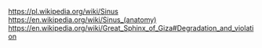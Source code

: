 https://pl.wikipedia.org/wiki/Sinus  https://en.wikipedia.org/wiki/Sinus_(anatomy) https://en.wikipedia.org/wiki/Great_Sphinx_of_Giza#Degradation_and_violation
